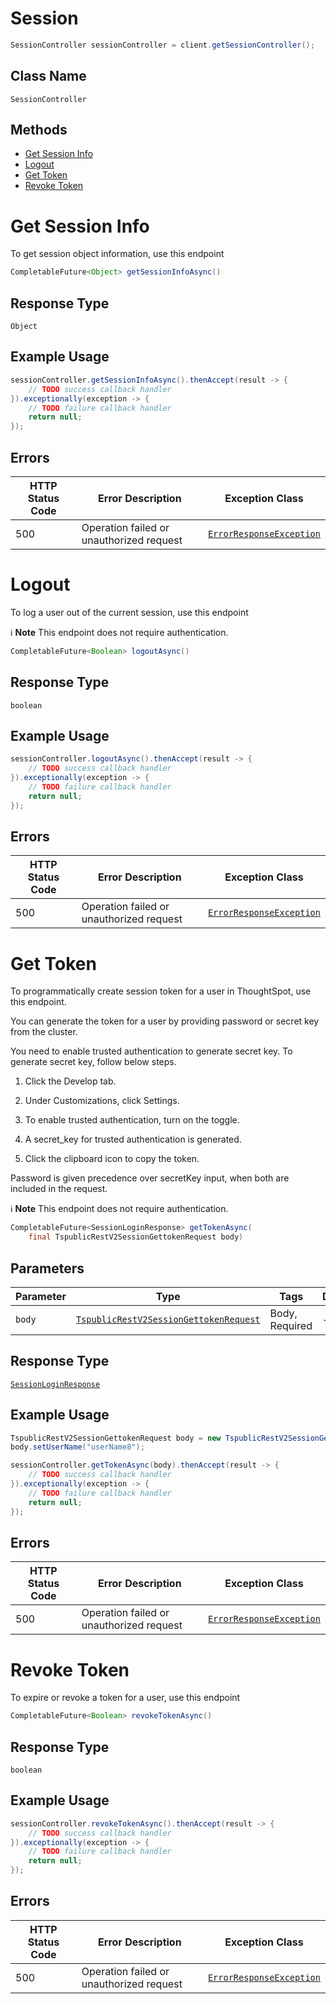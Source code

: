 # Session

```java
SessionController sessionController = client.getSessionController();
```

## Class Name

`SessionController`

## Methods

* [Get Session Info](../../doc/controllers/session.md#get-session-info)
* [Logout](../../doc/controllers/session.md#logout)
* [Get Token](../../doc/controllers/session.md#get-token)
* [Revoke Token](../../doc/controllers/session.md#revoke-token)


# Get Session Info

To get session object information, use this endpoint

```java
CompletableFuture<Object> getSessionInfoAsync()
```

## Response Type

`Object`

## Example Usage

```java
sessionController.getSessionInfoAsync().thenAccept(result -> {
    // TODO success callback handler
}).exceptionally(exception -> {
    // TODO failure callback handler
    return null;
});
```

## Errors

| HTTP Status Code | Error Description | Exception Class |
|  --- | --- | --- |
| 500 | Operation failed or unauthorized request | [`ErrorResponseException`](../../doc/models/error-response-exception.md) |


# Logout

To log a user out of the current session, use this endpoint

:information_source: **Note** This endpoint does not require authentication.

```java
CompletableFuture<Boolean> logoutAsync()
```

## Response Type

`boolean`

## Example Usage

```java
sessionController.logoutAsync().thenAccept(result -> {
    // TODO success callback handler
}).exceptionally(exception -> {
    // TODO failure callback handler
    return null;
});
```

## Errors

| HTTP Status Code | Error Description | Exception Class |
|  --- | --- | --- |
| 500 | Operation failed or unauthorized request | [`ErrorResponseException`](../../doc/models/error-response-exception.md) |


# Get Token

To programmatically create session token for a user in ThoughtSpot, use this endpoint.

You can generate the token for a user by providing password or secret key from the cluster.

You need to enable trusted authentication to generate secret key. To generate secret key, follow below steps.

1. Click the Develop tab.

2. Under Customizations, click Settings.

3. To enable trusted authentication, turn on the toggle.

4. A secret_key for trusted authentication is generated.

5. Click the clipboard icon to copy the token.

Password is given precedence over secretKey input, when both are included in the request.

:information_source: **Note** This endpoint does not require authentication.

```java
CompletableFuture<SessionLoginResponse> getTokenAsync(
    final TspublicRestV2SessionGettokenRequest body)
```

## Parameters

| Parameter | Type | Tags | Description |
|  --- | --- | --- | --- |
| `body` | [`TspublicRestV2SessionGettokenRequest`](../../doc/models/tspublic-rest-v2-session-gettoken-request.md) | Body, Required | - |

## Response Type

[`SessionLoginResponse`](../../doc/models/session-login-response.md)

## Example Usage

```java
TspublicRestV2SessionGettokenRequest body = new TspublicRestV2SessionGettokenRequest();
body.setUserName("userName8");

sessionController.getTokenAsync(body).thenAccept(result -> {
    // TODO success callback handler
}).exceptionally(exception -> {
    // TODO failure callback handler
    return null;
});
```

## Errors

| HTTP Status Code | Error Description | Exception Class |
|  --- | --- | --- |
| 500 | Operation failed or unauthorized request | [`ErrorResponseException`](../../doc/models/error-response-exception.md) |


# Revoke Token

To expire or revoke a token for a user, use this endpoint

```java
CompletableFuture<Boolean> revokeTokenAsync()
```

## Response Type

`boolean`

## Example Usage

```java
sessionController.revokeTokenAsync().thenAccept(result -> {
    // TODO success callback handler
}).exceptionally(exception -> {
    // TODO failure callback handler
    return null;
});
```

## Errors

| HTTP Status Code | Error Description | Exception Class |
|  --- | --- | --- |
| 500 | Operation failed or unauthorized request | [`ErrorResponseException`](../../doc/models/error-response-exception.md) |

